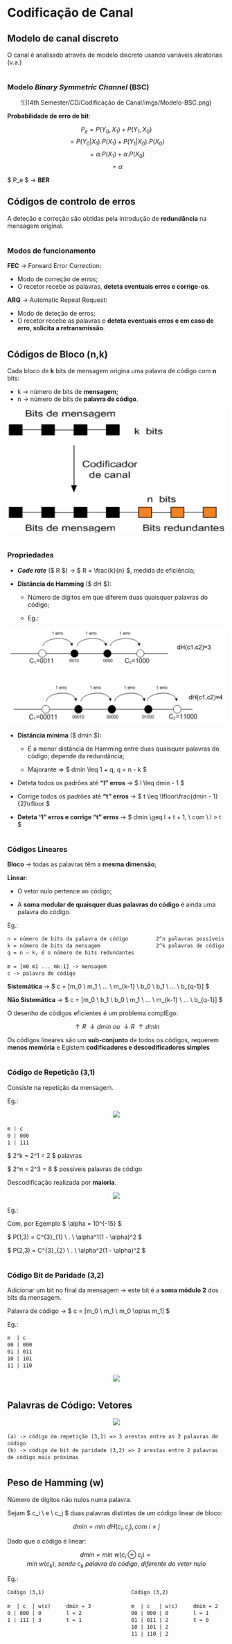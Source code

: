 # __Codificação de Canal__

## __Modelo de canal discreto__

O canal é analisado através de modelo discreto usando
variáveis aleatórias (v.a.)

#

### __Modelo__ ___Binary Symmetric Channel___ __(BSC)__

<div align=center> 

![](4th Semester/CD/Codificação de Canal/imgs/Modelo-BSC.png) 

</div>

__Probabilidade de erro de bit__:

$$ P_e = P(Y_0, X_1) + P(Y_1, X_0) $$
$$ = P(Y_0|X_1).P(X_1) + P(Y_1|X_0).P(X_0) $$
$$ = \alpha.P(X_1) + \alpha.P(X_0) $$
$$ = \alpha $$

$ P_e $ -> __BER__

## __Códigos de controlo de erros__

A deteção e correção são obtidas pela introdução de __redundância__ na mensagem original.

#

### __Modos de funcionamento__

__FEC__ -> Forward Error Correction:
* Modo de correção de erros;
* O recetor recebe as palavras, __deteta eventuais erros e corrige-os__.

__ARQ__ -> Automatic Repeat Request:
* Modo de deteção de erros;
* O recetor recebe as palavras e __deteta eventuais erros e em caso de erro, solicita a retransmissão__.

#

## __Códigos de Bloco (n,k)__

Cada bloco de __k__ bits de mensagem origina uma palavra de código com __n__ bits:
* k -> número de bits de __mensagem__;
* n -> número de bits de __palavra de código__.

<div align=center> 

![](imgs\Códigos-de-Bloco.png) 

</div>

#

### __Propriedades__

* ___Code rate___ ($ R $) -> $ R = \frac{k}{n} $, medida de eficiência;

* __Distância de Hamming__ ($ dH $):
    * Número de dígitos em que diferem duas quaisquer palavras do código;

    * Eg.:
    
<div align=center> 

![](imgs\Distância-de-Hamming.png) 

</div>

* __Distância mínima__ ($ dmin $):
    * É a menor distância de Hamming entre duas quaisquer palavras do código; depende da redundância;

    * Majorante => $ dmin \leq 1 + q, q = n - k $

* Deteta todos os padrões até __“I” erros__ -> $ l \leq dmin - 1 $

* Corrige todos os padrões até __“t” erros__ -> $ t \leq \lfloor\frac{dmin - 1}{2}\rfloor $

* __Deteta “l” erros e corrige “t” erros__ -> $ dmin \geq l + t + 1, \ com \ l > t $

#

### __Códigos Lineares__

__Bloco__ -> todas as palavras têm a __mesma dimensão__;

__Linear__:
* O vetor nulo pertence ao código;

* A __soma modular de quaisquer duas palavras do código__ é ainda uma palavra do código.

Eg.:

```
n = número de bits da palavra de código         2^n palavras possíveis
k = número de bits da mensagem                  2^k palavras de código
q = n – k, é o número de bits redundantes

m = [m0 m1 ... mk-1] -> mensagem
c -> palavra de código
```

__Sistemática__ -> $ c = [m_0 \ m_1 \ ... \ m_{k-1} \ b_0 \ b_1 \ ... \ b_{q-1}] $

__Não Sistemática__ -> $ c = [m_0 \ b_1 \ b_0 \ m_1 \ ... \ m_{k-1} \ ... \ b_{q-1}] $

O desenho de códigos eficientes é um problema complEgo: 

$$ \uparrow R \ \downarrow dmin \ ou \ \downarrow R \ \uparrow dmin $$

Os códigos lineares são um __sub-conjunto__ de todos os códigos, requerem __menos memória__ e Egistem __codificadores e descodificadores simples__

#

### __Código de Repetição (3,1)__

Consiste na repetição da mensagem.

Eg.:

<div align=center> 

![](imgs\Egemplo-Código-de-Repetição.png) 

</div>

```
m | c
0 | 000
1 | 111                    
```

$ 2^k = 2^1 = 2 $ palavras

$ 2^n = 2^3 = 8 $ possíveis palavras de código

Descodificação realizada por __maioria__.

<div align=center> 

![](imgs\Egemplo-Código-de-Repetição-2.png)

</div>

Eg.:

Com, por Egemplo $ \alpha = 10^{-15} $ 

$ P(1,3) = C^{3}_{1} \ . \ \alpha^1(1 - \alpha)^2 $ 

$ P(2,3) = C^{3}_{2} \ . \ \alpha^2(1 - \alpha)^2 $ 

#

### __Código Bit de Paridade (3,2)__

Adicionar um bit no final da mensagem -> este bit é a __soma módulo 2__ dos bits da mensagem.

Palavra de código -> $ c = [m_0 \ m_1 \ m_0 \oplus m_1] $

Eg.:

```
m  | c
00 | 000
01 | 011     
10 | 101 
11 | 110              
```

<div align=center> 

![](imgs\Egemplo-Código-Bit-de-Paridade.png) 

</div>

#

## __Palavras de Código: Vetores__

<div style=flEg align=center> 

![](imgs\Egemplo-Palavras-de-Código-Vetores.png)

</div>

```
(a) -> código de repetição (3,1) => 3 arestas entre as 2 palavras de código
(b) -> código de bit de paridade (3,2) => 2 arestas entre 2 palavras de código mais próximas
```

#

## __Peso de Hamming (w)__

Número de dígitos não nulos numa palavra.

Sejam $ c_i \ e \ c_j $ duas palavras distintas de um código linear de bloco:

$$ dmin = min \ dH(c_i, c_j), com \ i \ne j $$

Dado que o código é linear:

$$ dmin = min \ w(c_i \oplus c_j) = min \ w(c_k), \ sendo \ c_k \ palavra \ do \ código, \ diferente \ do \ vetor \ nulo$$

Eg.:

```
Código (3,1)                            Código (3,2)

m  | c  | w(c)     dmin = 3             m  | c   | w(c)     dmin = 2
0 | 000 | 0        l = 2                00 | 000 | 0        l = 1
1 | 111 | 3        t = 1                01 | 011 | 2        t = 0
                                        10 | 101 | 2
                                        11 | 110 | 2          
```
